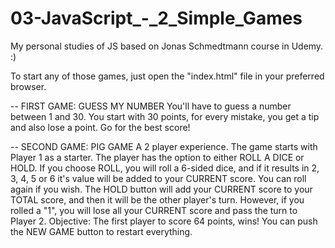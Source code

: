 # 03-JavaScript_-_2_Simple_Games
My personal studies of JS based on Jonas Schmedtmann course in Udemy. :)

To start any of those games, just open the "index.html" file in your preferred browser.

-- FIRST GAME: GUESS MY NUMBER
You'll have to guess a number between 1 and 30.
You start with 30 points, for every mistake, you get a tip and also lose a point.
Go for the best score!

-- SECOND GAME: PIG GAME
A 2 player experience.
The game starts with Player 1 as a starter.
The player has the option to either ROLL A DICE or HOLD.
If you choose ROLL, you will roll a 6-sided dice, and if it results in 2, 3, 4, 5 or 6
it's value will be added to your CURRENT score. You can roll again if you wish.
The HOLD button will add your CURRENT score to your TOTAL score, and then it will be the other player's turn.
However, if you rolled a "1", you will lose all your CURRENT score and pass the turn to Player 2.
Objective: The first player to score 64 points, wins!
You can push the NEW GAME button to restart everything.

